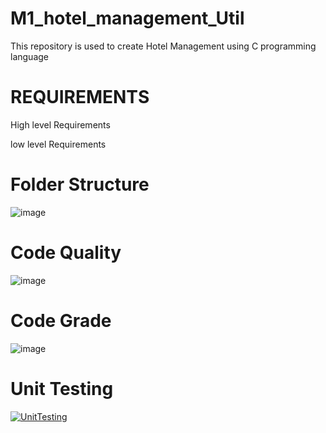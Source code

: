 # M1_hotel_management_Util

This repository is used to create Hotel Management using C programming language


# REQUIREMENTS

 High level Requirements
 
 low level Requirements
# Folder	Structure
![image](https://user-images.githubusercontent.com/74053403/154545322-538f37bb-f261-4dab-8f0b-734e8e045c15.png)






# Code Quality

![image](https://user-images.githubusercontent.com/74053403/156293085-5e09a44d-2b0e-4b85-8093-79db75c99599.png)



# Code Grade

![image](https://user-images.githubusercontent.com/74053403/156293177-1dc73abc-1e70-4c0b-9416-917b79ce3a98.png)

# Unit Testing

[![UnitTesting](https://github.com/deena2001/M1_hotel_management_Util/actions/workflows/c-cpp.yml/badge.svg)](https://github.com/deena2001/M1_hotel_management_Util/actions/workflows/c-cpp.yml)


